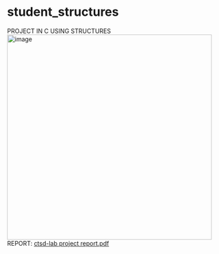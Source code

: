# student_structures
PROJECT IN C USING STRUCTURES 
<img width="478" alt="image" src="https://github.com/yasaswini2005/BTECH-ADMISSION-SYSTEM-IN-C/assets/139364347/00af1067-e9ff-4bd8-821e-7d93156e2b8c">
REPORT:
[ctsd-lab project report.pdf](https://github.com/yasaswini2005/student_structures/files/13766633/ctsd-lab.project.report.pdf)
